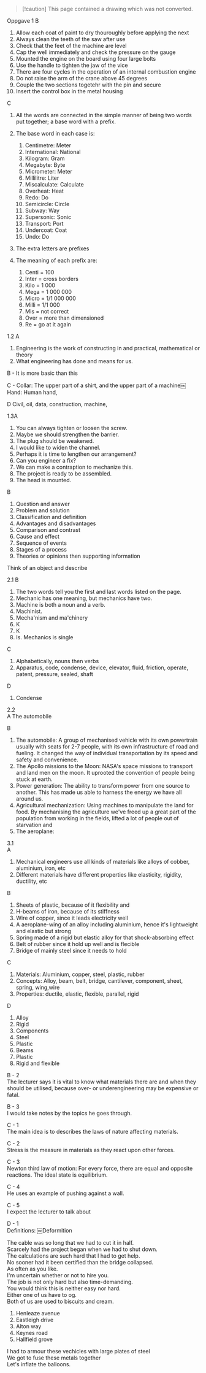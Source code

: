 > [!caution] This page contained a drawing which was not converted.   

Oppgave 1 B

1. Allow each coat of paint to dry thouroughly before applying the next
2. Always clean the teeth of the saw after use
3. Check that the feet of the machine are level
4. Cap the well immediately and check the pressure on the gauge
5. Mounted the engine on the board using four large bolts
6. Use the handle to tighten the jaw of the vice
7. There are four cycles in the operation of an internal combustion engine
8. Do not raise the arm of the crane above 45 degrees
9. Couple the two sections togetehr with the pin and secure
10. Insert the control box in the metal housing
 
C

1. All the words are connected in the simple manner of being two words put together; a base word with a prefix.
2. The base word in each case is:
    
    1. Centimetre: Meter
    2. International: National
    3. Kilogram: Gram
    4. Megabyte: Byte
    5. Micrometer: Meter
    6. Millilitre: Liter
    7. Miscalculate: Calculate
    8. Overheat: Heat
    9. Redo: Do
    10. Semicircle: Circle
    11. Subway: Way
    12. Supersonic: Sonic
    13. Transport: Port
    14. Undercoat: Coat
    15. Undo: Do
3. The extra letters are prefixes
4. The meaning of each prefix are:
    
    1. Centi = 100
    2. Inter = cross borders
    3. Kilo = 1 000
    4. Mega = 1 000 000
    5. Micro = 1/1 000 000
    6. Milli = 1/1 000
    7. Mis = not correct
    8. Over = more than dimensioned
    9. Re = go at it again
 
1.2 A

1. Engineering is the work of constructing in and practical, mathematical or theory
2. What engineering has done and means for us.
 
B - It is more basic than this
 
C - Collar: The upper part of a shirt, and the upper part of a machine￼Hand: Human hand,
 
D Civil, oil, data, construction, machine,
   

1.3A

1. You can always tighten or loosen the screw.
2. Maybe we should strengthen the barrier.
3. The plug should be weakened.
4. I would like to widen the channel.
5. Perhaps it is time to lengthen our arrangement?
6. Can you engineer a fix?
7. We can make a contraption to mechanize this.
8. The project is ready to be assembled.
9. The head is mounted.

B

1. Question and answer
2. Problem and solution
3. Classification and definition
4. Advantages and disadvantages
5. Comparison and contrast
6. Cause and effect
7. Sequence of events
8. Stages of a process
9. Theories or opinions then supporting information
 
Think of an object and describe
   

2.1 B

1. The two words tell you the first and last words listed on the page.
2. Mechanic has one meaning, but mechanics have two.
3. Machine is both a noun and a verb.
4. Machinist.
5. Mecha'nism and ma'chinery
6. K
7. K
8. Is. Mechanics is single
 
C

1. Alphabetically, nouns then verbs
2. Apparatus, code, condense, device, elevator, fluid, friction, operate, patent, pressure, sealed, shaft
 
D

1. Condense
 
2.2  
A The automobile
 
B

1. The automobile: A group of mechanised vehicle with its own powertrain usually with seats for 2-7 people, with its own infrastructure of road and fueling. It changed the way of individual transportation by its speed and safety and convenience.
2. The Apollo missions to the Moon: NASA's space missions to transport and land men on the moon. It uprooted the convention of people being stuck at earth.
3. Power generation: The ability to transform power from one source to another. This has made us able to harness the energy we have all around us.
4. Agricultural mechanization: Using machines to manipulate the land for food. By mechanising the agriculture we've freed up a great part of the population from working in the fields, lifted a lot of people out of starvation and
5. The aeroplane:
    
3.1  
A

1. Mechanical engineers use all kinds of materials like alloys of cobber, aluminium, iron, etc
2. Different materials have different properties like elasticity, rigidity, ductility, etc

B

1. Sheets of plastic, because of it flexibility and
2. H-beams of iron, because of its stiffness
3. Wire of copper, since it leads electricity well
4. A aeroplane-wing of an alloy including aluminium, hence it's lightweight and elastic but strong
5. Spring made of a rigid but elastic alloy for that shock-absorbing effect
6. Belt of rubber since it hold up well and is flecible
7. Bridge of mainly steel since it needs to hold

C

1. Materials: Aluminium, copper, steel, plastic, rubber
2. Concepts: Alloy, beam, belt, bridge, cantilever, component, sheet, spring, wing,wire
3. Properties: ductile, elastic, flexible, parallel, rigid

D

1. Alloy
2. Rigid
3. Components
4. Steel
5. Plastic
6. Beams
7. Plastic
8. Rigid and flexible
    
B - 2  
The lecturer says it is vital to know what materials there are and when they should be utilised, because over- or underengineering may be expensive or fatal.
 
B - 3  
I would take notes by the topics he goes through.
   

C - 1  
The main idea is to describes the laws of nature affecting materials.
 
C - 2  
Stress is the measure in materials as they react upon other forces.
 
C - 3  
Newton third law of motion: For every force, there are equal and opposite reactions. The ideal state is equilibrium.
 
C - 4  
He uses an example of pushing against a wall.
 
C - 5  
I expect the lecturer to talk about
   

D - 1  
Definitions: ￼Deformition
      

The cable was so long that we had to cut it in half.  
Scarcely had the project began when we had to shut down.  
The calculations are such hard that I had to get help.  
No sooner had it been certified than the bridge collapsed.  
As often as you like.  
I'm uncertain whether or not to hire you.  
The job is not only hard but also time-demanding.  
You would think this is neither easy nor hard.  
Either one of us have to og.  
Both of us are used to biscuits and cream.
 
1. Henleaze avenue
2. Eastleigh drive
3. Alton way
4. Keynes road
5. Hallfield grove
     
I had to armour these vechicles with large plates of steel  
We got to fuse these metals together  
Let's inflate the balloons.